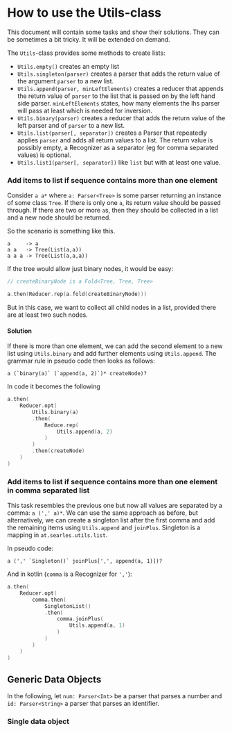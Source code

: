 # How to use the Utils-class

This document will contain some tasks and show their solutions. They
can be sometimes a bit tricky. It will be extended on demand.

The `Utils`-class provides some methods to create lists:

* `Utils.empty()` creates an empty list
* `Utils.singleton(parser)` creates a parser that adds the 
return value of the argument `parser` to a new list.
* `Utils.append(parser, minLeftElements)` creates a
reducer that appends the return value of `parser` to the 
list that is passed on by the left hand side parser. 
`minLeftElements` states, how many elements the lhs parser
will pass at least which is needed for inversion.
* `Utils.binary(parser)` creates a reducer that adds
the return value of the left parser and of `parser` to a new 
list.
* `Utils.list(parser[, separator])` creates a Parser that
repeatedly applies `parser` and adds all return values to a list.
The return value is possibly empty, a Recognizer as a separator
(eg for comma separated  values) is optional.
* `Utils.list1(parser[, separator])` like `list` but with
at least one value.

### Add items to list if sequence contains more than one element

Consider `a a*` where `a: Parser<Tree>` is some parser returning an 
instance of some class `Tree`.
If there is only one `a`, its return value should be passed
through. If there are two or more `a`s, then they should be
collected in a list and a new node should be returned.

So the scenario is something like this.
~~~
a     -> a
a a   -> Tree(List(a,a))
a a a -> Tree(List(a,a,a))
~~~

If the tree would allow just binary nodes, it would be easy:

~~~ kotlin
// createBinaryNode is a Fold<Tree, Tree, Tree>

a.then(Reducer.rep(a.fold(createBinaryNode)))
~~~

But in this case, we want to collect all child nodes in a list,
provided there are at least two such nodes.

#### Solution

If there is more than one element, we can add the second element
to a new list using `Utils.binary` and add further elements using
`Utils.append`. The grammar rule in pseudo code then looks as 
follows:

~~~
a (`binary(a)` (`append(a, 2)`)* createNode)?
~~~

In code it becomes the following

~~~ kotlin
a.then(
    Reducer.opt(
        Utils.binary(a)
        .then(
            Reduce.rep(
                Utils.append(a, 2)
            )
        )
        .then(createNode)
    )
)
~~~

### Add items to list if sequence contains more than one element in comma separated list

This task resembles the previous one but now all values are separated 
by a comma: `a (',' a)*`. We can use the same approach as before,
but alternatively, we can create a singleton list after the first
comma and add the remaining items using `Utils.append` and `joinPlus`.
Singleton is a mapping in `at.searles.utils.list`.

In pseudo code:

~~~
a (',' `Singleton()` joinPlus[',', append(a, 1)])?
~~~


And in kotlin (`comma` is a Recognizer for `','`):

~~~ kotlin
a.then(
    Reducer.opt(
        comma.then(
            SingletonList()
            .then(
                comma.joinPlus(
                    Utils.append(a, 1)
                )
            )
        )
    )
)
~~~

## Generic Data Objects

In the following, let `num: Parser<Int>` be a parser that
parses a number and `id: Parser<String>` a parser that parses
an identifier.

### Single data object

